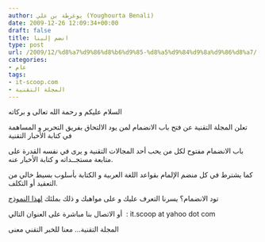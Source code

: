 ```yaml
---
author: يوغرطة بن علي (Youghourta Benali)
date: 2009-12-26 12:09:34+00:00
draft: false
title: انضم إلينا
type: post
url: /2009/12/%d8%a7%d9%86%d8%b6%d9%85-%d8%a5%d9%84%d9%8a%d9%86%d8%a7/
categories:
- عام
tags:
- it-scoop.com
- المجلة التقنية
---
```


السلام عليكم و رحمة الله تعالى و بركاته

تعلن المجلة التقنية عن فتح باب الانضمام لمن يود الالتحاق بفريق التحرير و المساهمة في كتابة الأخبار التقنية

باب الانضمام مفتوح لكل من يحب أحد المجالات التقنية و يرى في نفسه القدرة على متابعة مستجــداته و كتابة الأخبار عنه.

كما يشترط في كل منضم الإلمام بقواعد اللغة العربية و الكتابة بأسلوب بسيط خالي من التعقيد أو التكلف.

تود الانضمام؟ يسرنا التعرف عليك و على مواهبك و ذلك بملئك [لهذا النموذج](https://www.it-scoop.com/%D8%A7%D9%86%D8%B6%D9%85-%D8%A5%D9%84%D9%8A%D9%86%D8%A7/)

أو الاتصال بنا مباشرة على العنوان التالي  : it.scoop at yahoo dot com

المجلة التقنية... معنا للخبر التقني معنى
